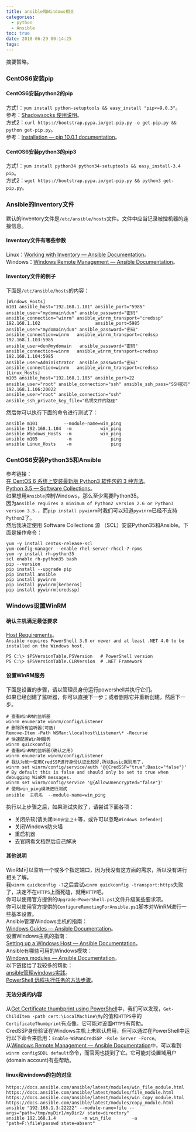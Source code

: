 ```yaml
---
title: ansible和Windows相关
categories:
  - python
  - Ansible
toc: true
date: 2018-06-29 00:14:25
tags:
---
```

摘要暂略。
<!-- more -->

### CentOS6安装pip

#### CentOS6安装python2的pip

方式1：`yum install python-setuptools && easy_install "pip<=9.0.3"`。  
参考：[Shadowsocks 使用说明](https://github.com/shadowsocks/shadowsocks/wiki/Shadowsocks-使用说明)。  
方式2：`curl https://bootstrap.pypa.io/get-pip.py -o get-pip.py && python get-pip.py`。  
参考：[Installation — pip 10.0.1 documentation](https://pip.pypa.io/en/stable/installing/)。  

#### CentOS6安装python3的pip3

方式1：`yum install python34 python34-setuptools && easy_install-3.4 pip`。  
方式2：`wget https://bootstrap.pypa.io/get-pip.py && python3 get-pip.py`。

### Ansible的Inventory文件

默认的inventory文件是`/etc/ansible/hosts`文件。文件中应当记录被控机器的连接信息。

#### Inventory文件有哪些参数

Linux：[Working with Inventory — Ansible Documentation](https://docs.ansible.com/ansible/latest/user_guide/intro_inventory.html#list-of-behavioral-inventory-parameters)。  
Windows：[Windows Remote Management — Ansible Documentation](https://docs.ansible.com/ansible/latest/user_guide/windows_winrm.html#inventory-options)。  

#### Inventory文件的例子

下面是`/etc/ansible/hosts`的内容：
```
[Windows_Hosts]
m101 ansible_host="192.168.1.101" ansible_port="5985" ansible_user="mydomain\dun" ansible_password="密码" ansible_connection="winrm" ansible_winrm_transport="credssp"
192.168.1.102                     ansible_port=5985   ansible_user="mydomain\dun" ansible_password="密码" ansible_connection=winrm   ansible_winrm_transport=credssp
192.168.1.103:5985                                    ansible_user=dun@mydomain   ansible_password="密码" ansible_connection=winrm   ansible_winrm_transport=credssp
192.168.1.104:5985                                    ansible_user=Administrator  ansible_password="密码" ansible_connection=winrm   ansible_winrm_transport=credssp
[Linux_Hosts]
m105 ansible_host="192.168.1.105" ansible_port=22     ansible_user="root" ansible_connection="ssh" ansible_ssh_pass="SSH密码"
192.168.1.106:20022                                   ansible_user="root" ansible_connection="ssh" ansible_ssh_private_key_file="私钥文件的路径"
```
然后你可以执行下面的命令进行测试了：
```
ansible m101          --module-name=win_ping
ansible 192.168.1.104  -m           win_ping
ansible Windows_Hosts  -m           win_ping
ansible m105           -m               ping
ansible Linux_Hosts    -m               ping
```

### CentOS6安装Python35和Ansible

参考链接：  
[在 CentOS 6 系统上安装最新版 Python3 软件包的 3 种方法](https://linux.cn/article-9680-1.html)。  
[Python 3.5 — Software Collections](https://www.softwarecollections.org/en/scls/rhscl/rh-python35/)。  
如果想用`Ansible`控制Windows，那么至少需要Python35。  
因为`Ansible requires a minimum of Python2 version 2.6 or Python3 version 3.5.`，而`pip install pywinrm`时我们可以知道`pywinrm`已经不支持`Python2`了。  
然后我决定使用 Software Collections 源 （SCL）安装Python35和Ansible。下面是操作命令：
```
yum -y install centos-release-scl
yum-config-manager --enable rhel-server-rhscl-7-rpms
yum -y install rh-python35
scl enable rh-python35 bash
pip --version
pip install --upgrade pip
pip install ansible
pip install pywinrm
pip install pywinrm[kerberos]
pip install pywinrm[credssp]
```

### Windows设置WinRM

#### 确认主机满足最低要求

[Host Requirements](https://docs.ansible.com/ansible/latest/user_guide/windows_setup.html#host-requirements)。  
`Ansible requires PowerShell 3.0 or newer and at least .NET 4.0 to be installed on the Windows host.`
```
PS C:\> $PSVersionTable.PSVersion   # PowerShell version
PS C:\> $PSVersionTable.CLRVersion  # .NET Framework
```

#### 设置WinRM服务

下面是设置的步骤，请以管理员身份运行powershell并执行它们。  
如果已经创建了监听器，你可以直接下一步；或者删除它并重新创建，然后下一步。  
```
# 查看WinRM的监听器
winrm enumerate winrm/config/Listener
# 删除所有监听器(可选)
Remove-Item -Path WSMan:\localhost\Listener\* -Recurse
# 快速配置WinRM服务
winrm quickconfig
# 查看WinRM的监听器(确认之用)
winrm enumerate winrm/config/Listener
# 我认为统一使用CredSSP进行身份认证比较好,所以Basic就别用了.
winrm set winrm/config/service/auth '@{CredSSP="true";Basic="false"}'
# By default this is false and should only be set to true when debugging WinRM messages.
winrm set winrm/config/service '@{AllowUnencrypted="false"}'
# 使用win_ping模块进行测试
ansible  主机名  --module-name=win_ping
```
执行以上步骤之后，如果测试失败了，请尝试下面各项：
* 关闭杀软(请关闭`360安全卫士`等，或许可以忽略`Windows Defender`)
* 关闭Windows防火墙
* 重启机器
* 去官网看文档然后自己解决

#### 其他说明

WinRM可以监听一个或多个指定端口，因为我没有这方面的需求，所以没有进行相关了解。  
我`winrm quickconfig -?`之后尝试`winrm quickconfig -transport:https`失败了，决定不在`HTTPS`上面死磕，就用`HTTP`吧。  
你可以使用官方提供的`Upgrade-PowerShell.ps1`文件升级某些要求项。  
你可以使用官方提供的`ConfigureRemotingForAnsible.ps1`脚本对WinRM进行一些基本设置。  
Ansible管理Windows主机的指南：  
[Windows Guides — Ansible Documentation](https://docs.ansible.com/ansible/latest/user_guide/windows.html)。  
设置Windows主机的指南：  
[Setting up a Windows Host — Ansible Documentation](https://docs.ansible.com/ansible/latest/user_guide/windows_setup.html)。  
Ansible有哪些可用的Windows模块：  
[Windows modules — Ansible Documentation](https://docs.ansible.com/ansible/latest/modules/list_of_windows_modules.html)。  
以下链接给了我较多的帮助：  
[ansible管理windows实践](https://www.cnblogs.com/kingleft/p/6391652.html)。  
[PowerShell 远程执行任务的方法步骤](https://www.jb51.net/article/131532.htm)。  

#### 无法分类的内容
从[Get Certificate thumbprint using PowerShell](https://blogs.technet.microsoft.com/tune_in_to_windows_intune/2013/12/10/get-certificate-thumbprint-using-powershell/)中，我们可以发现，`Get-ChildItem -path cert:\LocalMachine\My`的值和`HTTPS`中的`CertificateThumbprint`有点像。它可能对设置`HTTPS`有帮助。  
CredSSP身份验证在Windows主机上未默认启用，但可以通过在PowerShell中运行以下命令来启用：`Enable-WSManCredSSP -Role Server -Force`。  
从[Windows Remote Management — Ansible Documentation](https://docs.ansible.com/ansible/latest/user_guide/windows_winrm.html#non-administrator-accounts)中，可以看到`winrm configSDDL default`命令，而官网也提到了它。它可能对设置域用户(domain account)有些帮助。  

#### linux和windows的包的对应
```
https://docs.ansible.com/ansible/latest/modules/win_file_module.html
https://docs.ansible.com/ansible/latest/modules/file_module.html
https://docs.ansible.com/ansible/latest/modules/win_copy_module.html
https://docs.ansible.com/ansible/latest/modules/copy_module.html
ansible "192.168.1.3:22222" --module-name=file --args="path=/tmp/myDir1/myDir2/ state=directory"
ansible 192.168.1.4          -m win_file        -a "path=F:\file\passwd state=absent"
```
